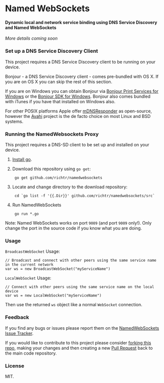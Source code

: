 Named WebSockets
================

#### Dynamic local and network service binding using DNS Service Discovery and Named WebSockets ####

*More details coming soon*

### Set up a DNS Service Discovery Client

This project requires a DNS Service Discovery client to be running on your device.

Bonjour - a DNS Service Discovery client - comes pre-bundled with OS X. If you are on OS X you can skip the rest of this section.

If you are on Windows you can obtain Bonjour via [Bonjour Print Services for Windows](http://support.apple.com/kb/dl999) or the [Bonjour SDK for Windows](https://developer.apple.com/bonjour/). Bonjour also comes bundled with iTunes if you have that installed on Windows also.

For other POSIX platforms Apple offer [mDNSResponder](http://opensource.apple.com/tarballs/mDNSResponder/) as open-source, however the [Avahi](http://www.avahi.org/) project is the de facto choice on most Linux and BSD systems.

### Running the NamedWebsockets Proxy

This project requires a DNS-SD client to be set up and installed on your device.

1. [Install go](http://golang.org/doc/install).

2. Download this repository using `go get`:

        go get github.com/richtr/namedwebsockets

3. Locate and change directory to the download repository:

        cd `go list -f '{{.Dir}}' github.com/richtr/namedwebsockets/src`

4. Run NamedWebSockets

        go run *.go

Note: Named WebSockets works on port `9009` (and port `9009` only!). Only change the port in the source code if you know what you are doing.

### Usage

`BroadcastWebSocket` Usage:

    // Broadcast and connect with other peers using the same service name in the current network
    var ws = new BroadcastWebSocket("myServiceName")

`LocalWebSocket` Usage:

    // Connect with other peers using the same service name on the local device
    var ws = new LocalWebSocket("myServiceName")

Then use the returned `ws` object like a normal `WebSocket` connection.

### Feedback

If you find any bugs or issues please report them on the [NamedWebSockets Issue Tracker](https://github.com/richtr/namedwebsockets/issues).

If you would like to contribute to this project please consider [forking this repo](https://github.com/richtr/namedwebsockets/fork), making your changes and then creating a new [Pull Request](https://github.com/richtr/namedwebsockets/pulls) back to the main code repository.

### License

MIT.
